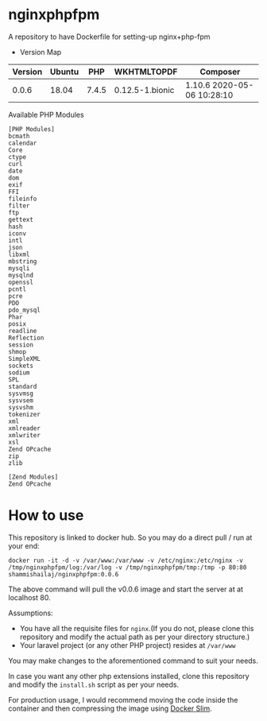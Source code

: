 # nginxphpfpm
A repository to have Dockerfile for setting-up nginx+php-fpm

- Version Map

|Version|Ubuntu|PHP|WKHTMLTOPDF|Composer|
|-------|------|---|-----------|--------|
|0.0.6|18.04|7.4.5|0.12.5-1.bionic|1.10.6 2020-05-06 10:28:10|




Available PHP Modules
```
[PHP Modules]
bcmath
calendar
Core
ctype
curl
date
dom
exif
FFI
fileinfo
filter
ftp
gettext
hash
iconv
intl
json
libxml
mbstring
mysqli
mysqlnd
openssl
pcntl
pcre
PDO
pdo_mysql
Phar
posix
readline
Reflection
session
shmop
SimpleXML
sockets
sodium
SPL
standard
sysvmsg
sysvsem
sysvshm
tokenizer
xml
xmlreader
xmlwriter
xsl
Zend OPcache
zip
zlib

[Zend Modules]
Zend OPcache
```

# How to use

This repository is linked to docker hub. So you may do a direct pull / run at your end:

```
docker run -it -d -v /var/www:/var/www -v /etc/nginx:/etc/nginx -v /tmp/nginxphpfpm/log:/var/log -v /tmp/nginxphpfpm/tmp:/tmp -p 80:80 shammishailaj/nginxphpfpm:0.0.6
```

The above command will pull the v0.0.6 image and start the server at at localhost 80.

Assumptions:
 - You have all the requisite files for `nginx`.(If you do not, please clone this repository and modify the actual path as per your directory structure.)
 - Your laravel project (or any other PHP project) resides at `/var/www`

You may make changes to the aforementioned command to suit your needs.

In case you want any other php extensions installed, clone this repository and modify the `install.sh` script as per your needs.

For production usage, I would recommend moving the code inside the container and then compressing the image using [Docker Slim](https://dockersl.im).
